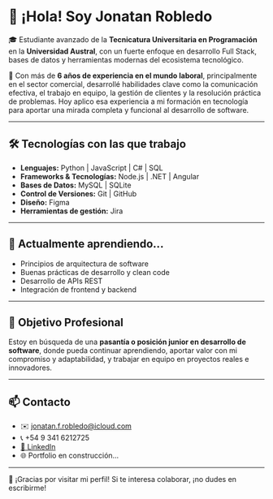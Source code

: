 # 👋 ¡Hola! Soy Jonatan Robledo

🎓 Estudiante avanzado de la **Tecnicatura Universitaria en Programación** en la **Universidad Austral**, con un fuerte enfoque en desarrollo Full Stack, bases de datos y herramientas modernas del ecosistema tecnológico.

💼 Con más de **6 años de experiencia en el mundo laboral**, principalmente en el sector comercial, desarrollé habilidades clave como la comunicación efectiva, el trabajo en equipo, la gestión de clientes y la resolución práctica de problemas. Hoy aplico esa experiencia a mi formación en tecnología para aportar una mirada completa y funcional al desarrollo de software.

---

## 🛠️ Tecnologías con las que trabajo

- **Lenguajes:** Python | JavaScript | C# | SQL  
- **Frameworks & Tecnologías:** Node.js | .NET | Angular  
- **Bases de Datos:** MySQL | SQLite  
- **Control de Versiones:** Git | GitHub  
- **Diseño:** Figma  
- **Herramientas de gestión:** Jira

---

## 🌱 Actualmente aprendiendo...

- Principios de arquitectura de software  
- Buenas prácticas de desarrollo y clean code  
- Desarrollo de APIs REST  
- Integración de frontend y backend

---

## 🚀 Objetivo Profesional

Estoy en búsqueda de una **pasantía o posición junior en desarrollo de software**, donde pueda continuar aprendiendo, aportar valor con mi compromiso y adaptabilidad, y trabajar en equipo en proyectos reales e innovadores.

---

## 📫 Contacto

- ✉️ jonatan.f.robledo@icloud.com  
- 📞 +54 9 341 6212725  
- [🔗 LinkedIn](https://www.linkedin.com/in/jonatan-francisco-robledo/)  
- 🌐 Portfolio en construcción...

---

💬 ¡Gracias por visitar mi perfil! Si te interesa colaborar, ¡no dudes en escribirme!
